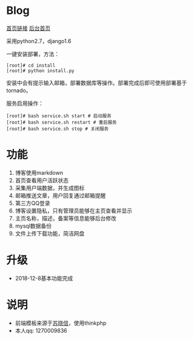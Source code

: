 # Blog
[首页链接](http://www.lxa.kim "首页链接")
[后台首页](http://www.lxa.kim/admin/ "后台首页")

采用python2.7，django1.6

一键安装部署，方法：
```shell
[root]# cd install
[root]# python install.py

```
安装中会有提示输入邮箱，部署数据库等操作。部署完成后即可使用部署基于tornado。

服务启用操作：
```shell
[root]# bash service.sh start # 启动服务
[root]# bash service.sh restart # 重启服务
[root]# bash service.sh stop # 关闭服务
```
# 功能
1. 博客使用markdown
2. 首页查看用户活跃状态
3. 采集用户端数据，并生成图标
4. 邮箱推送文章，用户回复通过邮箱提醒
5. 第三方QQ登录
6. 博客设置隐私，只有管理员能够在主页查看并显示
7. 主页名称，描述，备案等信息能够后台修改
8. mysql数据备份
9. 文件上传下载功能，简洁网盘

# 升级
- 2018-12-8基本功能完成

# 说明
-  前端模板来源于[苏晓信](http://www.sxxblog.com/ "苏晓信")，使用thinkphp
- 本人qq: 1270009836


